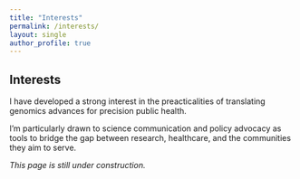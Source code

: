 ```yaml
---
title: "Interests"
permalink: /interests/
layout: single
author_profile: true
---
```


## Interests  
I have developed a strong interest in the preacticalities of translating genomics advances for precision public health.  

I’m particularly drawn to science communication and policy advocacy as tools to bridge the gap between research, healthcare, and the communities they aim to serve.  

*This page is still under construction.*

